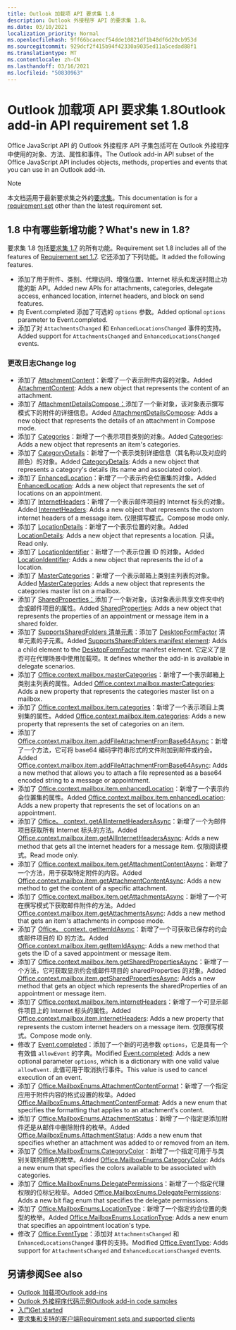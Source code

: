 ```yaml
---
title: Outlook 加载项 API 要求集 1.8
description: Outlook 外接程序 API 的要求集 1.8。
ms.date: 03/10/2021
localization_priority: Normal
ms.openlocfilehash: 9ff66bcaeecf54dde10821df1b48df6d20cb953d
ms.sourcegitcommit: 929dcf2f415b94f42330a9035ed11a5cedad88f1
ms.translationtype: MT
ms.contentlocale: zh-CN
ms.lasthandoff: 03/16/2021
ms.locfileid: "50830963"
---
```

# <a name="outlook-add-in-api-requirement-set-18"></a><span data-ttu-id="b2110-103">Outlook 加载项 API 要求集 1.8</span><span class="sxs-lookup"><span data-stu-id="b2110-103">Outlook add-in API requirement set 1.8</span></span>

<span data-ttu-id="b2110-104">Office JavaScript API 的 Outlook 外接程序 API 子集包括可在 Outlook 外接程序中使用的对象、方法、属性和事件。</span><span class="sxs-lookup"><span data-stu-id="b2110-104">The Outlook add-in API subset of the Office JavaScript API includes objects, methods, properties and events that you can use in an Outlook add-in.</span></span>

> [!NOTE]
> <span data-ttu-id="b2110-105">本文档适用于最新要求集之外的[要求集](../../requirement-sets/outlook-api-requirement-sets.md)。</span><span class="sxs-lookup"><span data-stu-id="b2110-105">This documentation is for a [requirement set](../../requirement-sets/outlook-api-requirement-sets.md) other than the latest requirement set.</span></span>

## <a name="whats-new-in-18"></a><span data-ttu-id="b2110-106">1.8 中有哪些新增功能？</span><span class="sxs-lookup"><span data-stu-id="b2110-106">What's new in 1.8?</span></span>

<span data-ttu-id="b2110-107">要求集 1.8 包括[要求集 1.7](../requirement-set-1.7/outlook-requirement-set-1.7.md) 的所有功能。</span><span class="sxs-lookup"><span data-stu-id="b2110-107">Requirement set 1.8 includes all of the features of [Requirement set 1.7](../requirement-set-1.7/outlook-requirement-set-1.7.md).</span></span> <span data-ttu-id="b2110-108">它还添加了下列功能。</span><span class="sxs-lookup"><span data-stu-id="b2110-108">It added the following features.</span></span>

- <span data-ttu-id="b2110-109">添加了用于附件、类别、代理访问、增强位置、Internet 标头和发送时阻止功能的新 API。</span><span class="sxs-lookup"><span data-stu-id="b2110-109">Added new APIs for attachments, categories, delegate access, enhanced location, internet headers, and block on send features.</span></span>
- <span data-ttu-id="b2110-110">向 Event.completed 添加了可选的 `options` 参数。</span><span class="sxs-lookup"><span data-stu-id="b2110-110">Added optional `options` parameter to Event.completed.</span></span>
- <span data-ttu-id="b2110-111">添加了对 `AttachmentsChanged` 和 `EnhancedLocationsChanged` 事件的支持。</span><span class="sxs-lookup"><span data-stu-id="b2110-111">Added support for `AttachmentsChanged` and `EnhancedLocationsChanged` events.</span></span>

### <a name="change-log"></a><span data-ttu-id="b2110-112">更改日志</span><span class="sxs-lookup"><span data-stu-id="b2110-112">Change log</span></span>

- <span data-ttu-id="b2110-113">添加了 [AttachmentContent](/javascript/api/outlook/office.attachmentcontent?view=outlook-js-1.8&preserve-view=true)：新增了一个表示附件内容的对象。</span><span class="sxs-lookup"><span data-stu-id="b2110-113">Added [AttachmentContent](/javascript/api/outlook/office.attachmentcontent?view=outlook-js-1.8&preserve-view=true): Adds a new object that represents the content of an attachment.</span></span>
- <span data-ttu-id="b2110-114">添加了 [AttachmentDetailsCompose：](/javascript/api/outlook/office.attachmentdetailscompose?view=outlook-js-1.8&preserve-view=true)添加了一个新对象，该对象表示撰写模式下的附件的详细信息。</span><span class="sxs-lookup"><span data-stu-id="b2110-114">Added [AttachmentDetailsCompose](/javascript/api/outlook/office.attachmentdetailscompose?view=outlook-js-1.8&preserve-view=true): Adds a new object that represents the details of an attachment in Compose mode.</span></span>
- <span data-ttu-id="b2110-115">添加了 [Categories](/javascript/api/outlook/office.categories?view=outlook-js-1.8&preserve-view=true)：新增了一个表示项目类别的对象。</span><span class="sxs-lookup"><span data-stu-id="b2110-115">Added [Categories](/javascript/api/outlook/office.categories?view=outlook-js-1.8&preserve-view=true): Adds a new object that represents an item's categories.</span></span>
- <span data-ttu-id="b2110-116">添加了 [CategoryDetails](/javascript/api/outlook/office.categorydetails?view=outlook-js-1.8&preserve-view=true)：新增了一个表示类别详细信息（其名称以及对应的颜色）的对象。</span><span class="sxs-lookup"><span data-stu-id="b2110-116">Added [CategoryDetails](/javascript/api/outlook/office.categorydetails?view=outlook-js-1.8&preserve-view=true): Adds a new object that represents a category's details (its name and associated color).</span></span>
- <span data-ttu-id="b2110-117">添加了 [EnhancedLocation](/javascript/api/outlook/office.enhancedlocation?view=outlook-js-1.8&preserve-view=true)：新增了一个表示约会位置集的对象。</span><span class="sxs-lookup"><span data-stu-id="b2110-117">Added [EnhancedLocation](/javascript/api/outlook/office.enhancedlocation?view=outlook-js-1.8&preserve-view=true): Adds a new object that represents the set of locations on an appointment.</span></span>
- <span data-ttu-id="b2110-118">添加了 [InternetHeaders](/javascript/api/outlook/office.internetheaders?view=outlook-js-1.8&preserve-view=true)：新增了一个表示邮件项目的 Internet 标头的对象。</span><span class="sxs-lookup"><span data-stu-id="b2110-118">Added [InternetHeaders](/javascript/api/outlook/office.internetheaders?view=outlook-js-1.8&preserve-view=true): Adds a new object that represents the custom internet headers of a message item.</span></span> <span data-ttu-id="b2110-119">仅限撰写模式。</span><span class="sxs-lookup"><span data-stu-id="b2110-119">Compose mode only.</span></span>
- <span data-ttu-id="b2110-120">添加了 [LocationDetails](/javascript/api/outlook/office.locationdetails?view=outlook-js-1.8&preserve-view=true)：新增了一个表示位置的对象。</span><span class="sxs-lookup"><span data-stu-id="b2110-120">Added [LocationDetails](/javascript/api/outlook/office.locationdetails?view=outlook-js-1.8&preserve-view=true): Adds a new object that represents a location.</span></span> <span data-ttu-id="b2110-121">只读。</span><span class="sxs-lookup"><span data-stu-id="b2110-121">Read only.</span></span>
- <span data-ttu-id="b2110-122">添加了 [LocationIdentifier](/javascript/api/outlook/office.locationidentifier?view=outlook-js-1.8&preserve-view=true)：新增了一个表示位置 ID 的对象。</span><span class="sxs-lookup"><span data-stu-id="b2110-122">Added [LocationIdentifier](/javascript/api/outlook/office.locationidentifier?view=outlook-js-1.8&preserve-view=true): Adds a new object that represents the id of a location.</span></span>
- <span data-ttu-id="b2110-123">添加了 [MasterCategories](/javascript/api/outlook/office.mastercategories?view=outlook-js-1.8&preserve-view=true)：新增了一个表示邮箱上类别主列表的对象。</span><span class="sxs-lookup"><span data-stu-id="b2110-123">Added [MasterCategories](/javascript/api/outlook/office.mastercategories?view=outlook-js-1.8&preserve-view=true): Adds a new object that represents the categories master list on a mailbox.</span></span>
- <span data-ttu-id="b2110-124">添加了 [SharedProperties：](/javascript/api/outlook/office.sharedproperties?view=outlook-js-1.8&preserve-view=true)添加了一个新对象，该对象表示共享文件夹中约会或邮件项目的属性。</span><span class="sxs-lookup"><span data-stu-id="b2110-124">Added [SharedProperties](/javascript/api/outlook/office.sharedproperties?view=outlook-js-1.8&preserve-view=true): Adds a new object that represents the properties of an appointment or message item in a shared folder.</span></span>
- <span data-ttu-id="b2110-125">添加了 [SupportsSharedFolders 清单元素](../../manifest/supportssharedfolders.md)：添加了 [DesktopFormFactor](../../manifest/desktopformfactor.md) 清单元素的子元素。</span><span class="sxs-lookup"><span data-stu-id="b2110-125">Added [SupportsSharedFolders manifest element](../../manifest/supportssharedfolders.md): Adds a child element to the [DesktopFormFactor](../../manifest/desktopformfactor.md) manifest element.</span></span> <span data-ttu-id="b2110-126">它定义了是否可在代理场景中使用加载项。</span><span class="sxs-lookup"><span data-stu-id="b2110-126">It defines whether the add-in is available in delegate scenarios.</span></span>
- <span data-ttu-id="b2110-127">添加了 [Office.context.mailbox.masterCategories](office.context.mailbox.md#properties)：新增了一个表示邮箱上类别主列表的属性。</span><span class="sxs-lookup"><span data-stu-id="b2110-127">Added [Office.context.mailbox.masterCategories](office.context.mailbox.md#properties): Adds a new property that represents the categories master list on a mailbox.</span></span>
- <span data-ttu-id="b2110-128">添加了 [Office.context.mailbox.item.categories](office.context.mailbox.item.md#properties)：新增了一个表示项目上类别集的属性。</span><span class="sxs-lookup"><span data-stu-id="b2110-128">Added [Office.context.mailbox.item.categories](office.context.mailbox.item.md#properties): Adds a new property that represents the set of categories on an item.</span></span>
- <span data-ttu-id="b2110-129">添加了 [Office.context.mailbox.item.addFileAttachmentFromBase64Async](office.context.mailbox.item.md#methods)：新增了一个方法，它可将 base64 编码字符串形式的文件附加到邮件或约会。</span><span class="sxs-lookup"><span data-stu-id="b2110-129">Added [Office.context.mailbox.item.addFileAttachmentFromBase64Async](office.context.mailbox.item.md#methods): Adds a new method that allows you to attach a file represented as a base64 encoded string to a message or appointment.</span></span>
- <span data-ttu-id="b2110-130">添加了 [Office.context.mailbox.item.enhancedLocation](office.context.mailbox.item.md#properties)：新增了一个表示约会位置集的属性。</span><span class="sxs-lookup"><span data-stu-id="b2110-130">Added [Office.context.mailbox.item.enhancedLocation](office.context.mailbox.item.md#properties): Adds a new property that represents the set of locations on an appointment.</span></span>
- <span data-ttu-id="b2110-131">添加了 [Office。 context. getAllInternetHeadersAsync](office.context.mailbox.item.md#methods)：新增了一个为邮件项目获取所有 Internet 标头的方法。</span><span class="sxs-lookup"><span data-stu-id="b2110-131">Added [Office.context.mailbox.item.getAllInternetHeadersAsync](office.context.mailbox.item.md#methods): Adds a new method that gets all the internet headers for a message item.</span></span> <span data-ttu-id="b2110-132">仅限阅读模式。</span><span class="sxs-lookup"><span data-stu-id="b2110-132">Read mode only.</span></span>
- <span data-ttu-id="b2110-133">添加了 [Office.context.mailbox.item.getAttachmentContentAsync](office.context.mailbox.item.md#methods)：新增了一个方法，用于获取特定附件的内容。</span><span class="sxs-lookup"><span data-stu-id="b2110-133">Added [Office.context.mailbox.item.getAttachmentContentAsync](office.context.mailbox.item.md#methods): Adds a new method to get the content of a specific attachment.</span></span>
- <span data-ttu-id="b2110-134">添加了 [Office.context.mailbox.item.getAttachmentsAsync](office.context.mailbox.item.md#methods)：新增了一个可在撰写模式下获取邮件附件的方法。</span><span class="sxs-lookup"><span data-stu-id="b2110-134">Added [Office.context.mailbox.item.getAttachmentsAsync](office.context.mailbox.item.md#methods): Adds a new method that gets an item's attachments in compose mode.</span></span>
- <span data-ttu-id="b2110-135">添加了 [Office。 context. getItemIdAsync](office.context.mailbox.item.md#methods)：新增了一个可获取已保存的约会或邮件项目的 ID 的方法。</span><span class="sxs-lookup"><span data-stu-id="b2110-135">Added [Office.context.mailbox.item.getItemIdAsync](office.context.mailbox.item.md#methods): Adds a new method that gets the ID of a saved appointment or message item.</span></span>
- <span data-ttu-id="b2110-136">添加了 [Office.context.mailbox.item.getSharedPropertiesAsync](office.context.mailbox.item.md#methods)：新增了一个方法，它可获取显示约会或邮件项目的 sharedProperties 的对象。</span><span class="sxs-lookup"><span data-stu-id="b2110-136">Added [Office.context.mailbox.item.getSharedPropertiesAsync](office.context.mailbox.item.md#methods): Adds a new method that gets an object which represents the sharedProperties of an appointment or message item.</span></span>
- <span data-ttu-id="b2110-137">添加了 [Office.context.mailbox.item.internetHeaders](office.context.mailbox.item.md#properties)：新增了一个可显示邮件项目上的 Internet 标头的属性。</span><span class="sxs-lookup"><span data-stu-id="b2110-137">Added [Office.context.mailbox.item.internetHeaders](office.context.mailbox.item.md#properties): Adds a new property that represents the custom internet headers on a message item.</span></span> <span data-ttu-id="b2110-138">仅限撰写模式。</span><span class="sxs-lookup"><span data-stu-id="b2110-138">Compose mode only.</span></span>
- <span data-ttu-id="b2110-139">修改了 [Event.completed](/javascript/api/office/office.addincommands.event#completed-options-)：添加了一个新的可选参数 `options`，它是具有一个有效值 `allowEvent` 的字典。</span><span class="sxs-lookup"><span data-stu-id="b2110-139">Modified [Event.completed](/javascript/api/office/office.addincommands.event#completed-options-): Adds a new optional parameter `options`, which is a dictionary with one valid value `allowEvent`.</span></span> <span data-ttu-id="b2110-140">此值可用于取消执行事件。</span><span class="sxs-lookup"><span data-stu-id="b2110-140">This value is used to cancel execution of an event.</span></span>
- <span data-ttu-id="b2110-141">添加了 [Office.MailboxEnums.AttachmentContentFormat](/javascript/api/outlook/office.mailboxenums.attachmentcontentformat?view=outlook-js-1.8&preserve-view=true)：新增了一个指定应用于附件内容的格式设置的枚举。</span><span class="sxs-lookup"><span data-stu-id="b2110-141">Added [Office.MailboxEnums.AttachmentContentFormat](/javascript/api/outlook/office.mailboxenums.attachmentcontentformat?view=outlook-js-1.8&preserve-view=true): Adds a new enum that specifies the formatting that applies to an attachment's content.</span></span>
- <span data-ttu-id="b2110-142">添加了 [Office.MailboxEnums.AttachmentStatus](/javascript/api/outlook/office.mailboxenums.attachmentstatus?view=outlook-js-1.8&preserve-view=true)：新增了一个指定是添加附件还是从邮件中删除附件的枚举。</span><span class="sxs-lookup"><span data-stu-id="b2110-142">Added [Office.MailboxEnums.AttachmentStatus](/javascript/api/outlook/office.mailboxenums.attachmentstatus?view=outlook-js-1.8&preserve-view=true): Adds a new enum that specifies whether an attachment was added to or removed from an item.</span></span>
- <span data-ttu-id="b2110-143">添加了 [Office.MailboxEnums.CategoryColor](/javascript/api/outlook/office.mailboxenums.categorycolor?view=outlook-js-1.8&preserve-view=true)：新增了一个指定可用于与类别关联的颜色的枚举。</span><span class="sxs-lookup"><span data-stu-id="b2110-143">Added [Office.MailboxEnums.CategoryColor](/javascript/api/outlook/office.mailboxenums.categorycolor?view=outlook-js-1.8&preserve-view=true): Adds a new enum that specifies the colors available to be associated with categories.</span></span>
- <span data-ttu-id="b2110-144">添加了 [Office.MailboxEnums.DelegatePermissions](/javascript/api/outlook/office.mailboxenums.delegatepermissions?view=outlook-js-1.8&preserve-view=true)：新增了一个指定代理权限的位标记枚举。</span><span class="sxs-lookup"><span data-stu-id="b2110-144">Added [Office.MailboxEnums.DelegatePermissions](/javascript/api/outlook/office.mailboxenums.delegatepermissions?view=outlook-js-1.8&preserve-view=true): Adds a new bit flag enum that specifies the delegate permissions.</span></span>
- <span data-ttu-id="b2110-145">添加了 [Office.MailboxEnums.LocationType](/javascript/api/outlook/office.mailboxenums.locationtype?view=outlook-js-1.8&preserve-view=true)：新增了一个指定约会位置的类型的枚举。</span><span class="sxs-lookup"><span data-stu-id="b2110-145">Added [Office.MailboxEnums.LocationType](/javascript/api/outlook/office.mailboxenums.locationtype?view=outlook-js-1.8&preserve-view=true): Adds a new enum that specifies an appointment location's type.</span></span>
- <span data-ttu-id="b2110-146">修改了 [Office.EventType](/javascript/api/office/office.eventtype)：添加对 `AttachmentsChanged` 和 `EnhancedLocationsChanged` 事件的支持。</span><span class="sxs-lookup"><span data-stu-id="b2110-146">Modified [Office.EventType](/javascript/api/office/office.eventtype): Adds support for `AttachmentsChanged` and `EnhancedLocationsChanged` events.</span></span>

## <a name="see-also"></a><span data-ttu-id="b2110-147">另请参阅</span><span class="sxs-lookup"><span data-stu-id="b2110-147">See also</span></span>

- [<span data-ttu-id="b2110-148">Outlook 加载项</span><span class="sxs-lookup"><span data-stu-id="b2110-148">Outlook add-ins</span></span>](../../../outlook/outlook-add-ins-overview.md)
- [<span data-ttu-id="b2110-149">Outlook 外接程序代码示例</span><span class="sxs-lookup"><span data-stu-id="b2110-149">Outlook add-in code samples</span></span>](https://developer.microsoft.com/outlook/gallery/?filterBy=Outlook,Samples,Add-ins)
- [<span data-ttu-id="b2110-150">入门</span><span class="sxs-lookup"><span data-stu-id="b2110-150">Get started</span></span>](../../../quickstarts/outlook-quickstart.md)
- [<span data-ttu-id="b2110-151">要求集和支持的客户端</span><span class="sxs-lookup"><span data-stu-id="b2110-151">Requirement sets and supported clients</span></span>](../../requirement-sets/outlook-api-requirement-sets.md)
